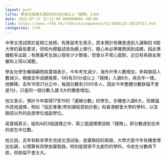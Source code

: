 ```yaml
---
layout: post
title: 學友社推算文憑試5科20分或以上「穩陣」入8大
date: 2022-07-17 15:12:04.000000000 +08:00
link: https://news.rthk.hk/rthk/ch/component/k2/1658133-20220717.htm
categories: rthk
---
```


中學文憑試將於星期三放榜。有應屆考生表示，原本預計有機會達到入讀聯招 8間大學的最低要求，但校內模擬試改為網上舉行，擔心未必準確預測到成績，因此準備較多出路；有應届考生說心情有少少緊張，但會以平常心面對，近日有與朋友聚餐和上班以減壓。

學友社學生輔導顧問吳寶城表示，今年考生減少，海外升學人數增加，參與聯招人數減少。根據去年成績推算，5科有20分或以上「穩陣」入讀8大，與去年一樣。他解釋，去年19至21分之中，每個分數有2000多人，因此今年整體分數跌幅不會是1分，只是同一個分數入讀 8大的機會增加。

他又表示，預計今年取得17至19的「邊緣分數」的學生，亦機會入讀8大，但建議作其他選擇，例如「指定專業/界別課程資助計劃」和香港都會大學的學科，以及聯招以外的自資學位或副學位。

吳寶城表示，組別A的3個選擇之中，第三個選擇應該較「穩陣」，即分數達到去年的收生中位數。

他又説，去年有較多學生完成文憑試後，放棄聯招的取錄，大學方面今年有機會增加名額，以預算有同學放棄取錄，特別是競爭不太劇烈的學科，令收生分數再下跌，但跌幅不會太大。
